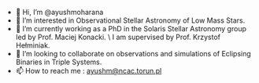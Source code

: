 - 👋 Hi, I’m @ayushmoharana
- 👀 I’m interested in Observational Stellar Astronomy of Low Mass Stars.
- 🌱 I’m currently working as a PhD in the Solaris Stellar Astronomy group led by Prof. Maciej Konacki. \\
  I am supervised by Prof. Krzystof Hełminiak.
- 💞️ I’m looking to collaborate on observations and simulations of Eclipsing Binaries in Triple Systems.
- 📫 How to reach me : ayushm@ncac.torun.pl

<!---
ayushmoharana/ayushmoharana is a ✨ special ✨ repository because its `README.md` (this file) appears on your GitHub profile.
You can click the Preview link to take a look at your changes.
--->
